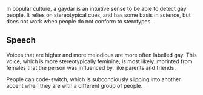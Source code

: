 In popular culture, a gaydar is an intuitive sense to be able to detect gay people. It relies on stereotypical cues, and has some basis in science, but does not work when people do not conform to sterotypes.

## Speech

Voices that are higher and more melodious are more often labelled gay. This voice, which is more stereotypically feminine, is most likely imprinted from females that the person was influenced by, like parents and friends.

People can code-switch, which is subconciously slipping into another accent when they are with a different group of people.



